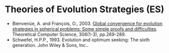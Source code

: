 # Theories of Evolution Strategies (ES)

* Bienvenüe, A. and François, O., 2003. [Global convergence for evolution strategies in spherical problems: Some simple proofs and difficulties](https://www.sciencedirect.com/science/article/pii/S0304397503002846). Theoretical Computer Science, 306(1-3), pp.269-289.
* Schwefel, H.P.P., 1993. Evolution and optimum seeking: The sixth generation. John Wiley & Sons, Inc..
